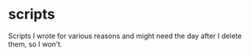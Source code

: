 # scripts
Scripts I wrote for various reasons and might need the day after I delete them, so I won't.

